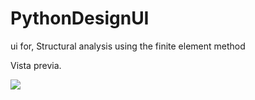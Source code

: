 # PythonDesignUI
ui for, Structural analysis using the finite element method


Vista previa.

![](https://github.com/fjmucho/PythonDesignUI/blob/master/screenshots/home.PNG)
